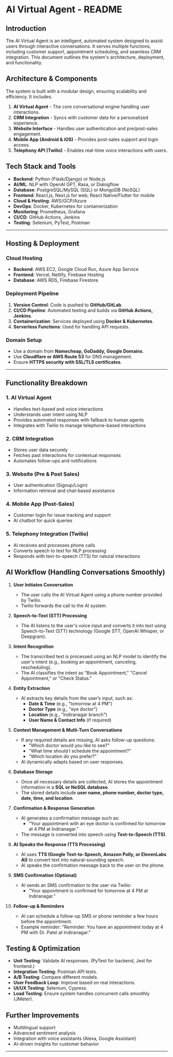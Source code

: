 # AI Virtual Agent - README

## Introduction
The AI Virtual Agent is an intelligent, automated system designed to assist users through interactive conversations. It serves multiple functions, including customer support, appointment scheduling, and seamless CRM integration. This document outlines the system's architecture, deployment, and functionality.

## Architecture & Components
The system is built with a modular design, ensuring scalability and efficiency. It includes:
1. **AI Virtual Agent** - The core conversational engine handling user interactions.
2. **CRM Integration** - Syncs with customer data for a personalized experience.
3. **Website Interface** - Handles user authentication and pre/post-sales engagement.
4. **Mobile App (Android & iOS)** - Provides post-sales support and login access.
5. **Telephony API (Twilio)** - Enables real-time voice interactions with users.

## Tech Stack and Tools
- **Backend**: Python (Flask/Django) or Node.js
- **AI/ML**: NLP with OpenAI GPT, Rasa, or Dialogflow
- **Database**: PostgreSQL/MySQL (SQL) or MongoDB (NoSQL)
- **Frontend**: React.js, Next.js for web; React Native/Flutter for mobile
- **Cloud & Hosting**: AWS/GCP/Azure
- **DevOps**: Docker, Kubernetes for containerization
- **Monitoring**: Prometheus, Grafana
- **CI/CD**: GitHub Actions, Jenkins
- **Testing**: Selenium, PyTest, Postman

---

##  Hosting & Deployment
### Cloud Hosting
- **Backend**: AWS EC2, Google Cloud Run, Azure App Service
- **Frontend**: Vercel, Netlify, Firebase Hosting
- **Database**: AWS RDS, Firebase Firestore

### Deployment Pipeline
1. **Version Control**: Code is pushed to **GitHub/GitLab**.
2. **CI/CD Pipeline**: Automated testing and builds via **GitHub Actions, Jenkins**.
3. **Containerization**: Services deployed using **Docker & Kubernetes**.
4. **Serverless Functions**: Used for handling API requests.

### Domain Setup
- Use a domain from **Namecheap, GoDaddy, Google Domains**.
- Use **Cloudflare or AWS Route 53** for DNS management.
- Ensure **HTTPS security with SSL/TLS certificates**.

---



## Functionality Breakdown

### 1. AI Virtual Agent
- Handles text-based and voice interactions
- Understands user intent using NLP
- Provides automated responses with fallback to human agents
- Integrates with Twilio to manage telephone-based interactions

### 2. CRM Integration
- Stores user data securely
- Fetches past interactions for contextual responses
- Automates follow-ups and notifications

### 3. Website (Pre & Post Sales)
- User authentication (Signup/Login)
- Information retrieval and chat-based assistance

### 4. Mobile App (Post-Sales)
- Customer login for issue tracking and support
- AI chatbot for quick queries

### 5. Telephony Integration (Twilio)
- AI receives and processes phone calls
- Converts speech to text for NLP processing
- Responds with text-to-speech (TTS) for natural interactions

## AI Workflow (Handling Conversations Smoothly)

1. **User Initiates Conversation**  
   - The user calls the AI Virtual Agent using a phone number provided by Twilio.  
   - Twilio forwards the call to the AI system.  

2. **Speech-to-Text (STT) Processing**  
   - The AI listens to the user's voice input and converts it into text using Speech-to-Text (STT) technology (Google STT, OpenAI Whisper, or Deepgram).  

3. **Intent Recognition**  
   - The transcribed text is processed using an NLP model to identify the user's intent (e.g., booking an appointment, canceling, rescheduling).  
   - The AI classifies the intent as "Book Appointment," "Cancel Appointment," or "Check Status."  

4. **Entity Extraction**  
   - AI extracts key details from the user’s input, such as:  
     - **Date & Time** (e.g., "tomorrow at 4 PM")  
     - **Doctor Type** (e.g., "eye doctor")  
     - **Location** (e.g., "Indiranagar branch")  
     - **User Name & Contact Info** (if required)  

5. **Context Management & Multi-Turn Conversations**  
   - If any required details are missing, AI asks follow-up questions:  
     - "Which doctor would you like to see?"  
     - "What time should I schedule the appointment?"  
     - "Which location do you prefer?"  
   - AI dynamically adapts based on user responses.  

6. **Database Storage**  
   - Once all necessary details are collected, AI stores the appointment information in a **SQL or NoSQL database**.  
   - The stored details include **user name, phone number, doctor type, date, time, and location**.  

7. **Confirmation & Response Generation**  
   - AI generates a confirmation message such as:  
     - "Your appointment with an eye doctor is confirmed for tomorrow at 4 PM at Indiranagar."  
   - The message is converted into speech using **Text-to-Speech (TTS)**.  

8. **AI Speaks the Response (TTS Processing)**  
   - AI uses **TTS (Google Text-to-Speech, Amazon Polly, or ElevenLabs AI)** to convert text into natural-sounding speech.  
   - AI speaks the confirmation message back to the user on the phone.  

9. **SMS Confirmation (Optional)**  
   - AI sends an SMS confirmation to the user via Twilio:  
     - "Your appointment is confirmed for tomorrow at 4 PM at Indiranagar."  

10. **Follow-up & Reminders**  
    - AI can schedule a follow-up SMS or phone reminder a few hours before the appointment.  
    - Example reminder: "Reminder: You have an appointment today at 4 PM with Dr. Patel at Indiranagar."  

## Testing & Optimization
- **Unit Testing**: Validate AI responses. (PyTest for backend, Jest for frontend.)
- **Integration Testing**: Postman API tests.
- **A/B Testing**: Compare different models.
- **User Feedback Loop**: Improve based on real interactions.
- **UI/UX Testing**: Selenium, Cypress.
- **Load Testing**: Ensure system handles concurrent calls smoothly (JMeter).

## Further Improvements
- Multilingual support
- Advanced sentiment analysis
- Integration with voice assistants (Alexa, Google Assistant)
- AI-driven insights for customer behavior

---

